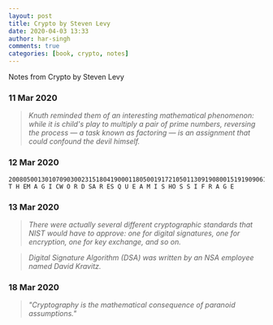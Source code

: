```yaml
---
layout: post
title: Crypto by Steven Levy
date: 2020-04-03 13:33
author: har-singh
comments: true
categories: [book, crypto, notes]
---
```


Notes from Crypto by Steven Levy

### **11 Mar 2020**
> *Knuth reminded them of an interesting mathematical phenomenon: while it is child's play to multiply a pair of prime numbers, reversing the process — a task known as factoring — is an assignment that could confound the devil himself.*

### **12 Mar 2020**
```
200805001301070903002315180419000118050019172105011309190800151919090618010705
T H EM A G I CW O R D SA R ES Q U E A M I S HO S S I F R A G E
```

### **13 Mar 2020**
> *There were actually several different cryptographic standards that NIST would have to approve: one for digital signatures, one for encryption, one for key exchange, and so on.*

> *Digital Signature Algorithm (DSA) was written by an NSA employee named David Kravitz.*

### **18 Mar 2020**
> *"Cryptography is the mathematical consequence of paranoid assumptions."*
